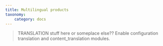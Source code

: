 ```yaml
---
title: Multilingual products
taxonomy:
    category: docs
---
```



 >TRANSLATION stuff here or someplace else?? Enable configuration translation and content_translation modules.
